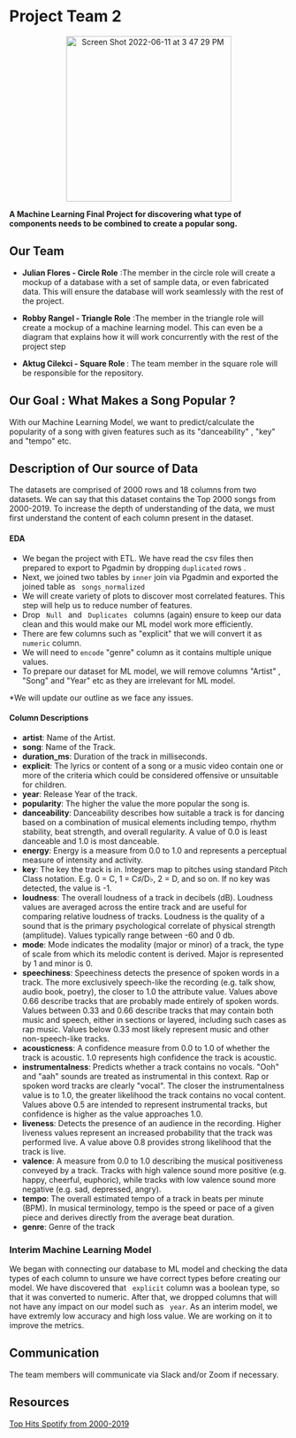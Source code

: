 # Project Team 2

<p align="center"> <img width="299" alt="Screen Shot 2022-06-11 at 3 47 29 PM" src="https://user-images.githubusercontent.com/98676400/173204357-6cdd455f-daec-480f-9cc0-0fcc33533950.png"> </p>

<strong>A Machine Learning Final Project for discovering what type of components needs to be combined to create a popular song.</strong>

## Our Team

* <strong>Julian Flores - Circle Role</strong>  :The member in the circle role will create a mockup of a database with a set of sample data, or even fabricated data. This will ensure the database will work seamlessly with the rest of the project.

* <strong>Robby Rangel - Triangle Role</strong>    :The member in the triangle role will create a mockup of a machine learning model. This can even be a diagram that explains how it will work concurrently with the rest of the project step

* <strong>Aktug Cilekci - Square Role </strong>  : The team member in the square role will be responsible for the repository.


## Our Goal : What Makes a Song Popular ?



With our Machine Learning Model, we want to predict/calculate the popularity of a song with given features such as its "danceability" , "key" and "tempo" etc.


## Description of Our source of Data

The datasets are comprised of 2000 rows and 18 columns from two datasets. We can say that this dataset contains the Top 2000 songs from 2000-2019.
To increase the depth of understanding of the data, we must first understand the content of each column present in the dataset.

#### EDA
* We began the project with ETL. We have read the csv files then prepared to export to Pgadmin by dropping <code>duplicated</code> rows .
* Next, we joined two tables by <code>inner</code> join via Pgadmin and exported the joined table as <code> songs_normalized</code>
* We will create variety of plots to discover most correlated features. This step will help us to reduce number of features. 
* Drop <code> Null </code> and <code> Duplicates </code> columns (again) ensure to keep our data clean and this would make our ML model work more efficiently. 
* There are few columns such as "explicit" that we will convert it as  <code>numeric</code> column.
* We will need to <code>encode</code> "genre" column as it contains multiple unique values. 
* To prepare our dataset for ML model, we will remove columns "Artist" , "Song" and "Year"  etc as they are irrelevant for ML model.

*We will update our outline as we face any issues. 

#### Column Descriptions

* <strong>artist</strong>: Name of the Artist.
* <strong>song</strong>: Name of the Track.
* <strong>duration_ms</strong>: Duration of the track in milliseconds.
* <strong>explicit</strong>: The lyrics or content of a song or a music video contain one or more of the criteria which could be considered offensive or unsuitable for children.
* <strong>year</strong>: Release Year of the track.
* <strong>popularity</strong>: The higher the value the more popular the song is.
* <strong>danceability</strong>: Danceability describes how suitable a track is for dancing based on a combination of musical elements including tempo, rhythm stability, beat strength, and overall regularity. A value of 0.0 is least danceable and 1.0 is most danceable.
* <strong>energy</strong>: Energy is a measure from 0.0 to 1.0 and represents a perceptual measure of intensity and activity.
* <strong>key</strong>: The key the track is in. Integers map to pitches using standard Pitch Class notation. E.g. 0 = C, 1 = C♯/D♭, 2 = D, and so on. If no key was detected, the value is -1.
* <strong>loudness</strong>: The overall loudness of a track in decibels (dB). Loudness values are averaged across the entire track and are useful for comparing relative loudness of tracks. Loudness is the quality of a sound that is the primary psychological correlate of physical strength (amplitude). Values typically range between -60 and 0 db.
* <strong>mode</strong>: Mode indicates the modality (major or minor) of a track, the type of scale from which its melodic content is derived. Major is represented by 1 and minor is 0.
* <strong>speechiness</strong>: Speechiness detects the presence of spoken words in a track. The more exclusively speech-like the recording (e.g. talk show, audio book, poetry), the closer to 1.0 the attribute value. Values above 0.66 describe tracks that are probably made entirely of spoken words. Values between 0.33 and 0.66 describe tracks that may contain both music and speech, either in sections or layered, including such cases as rap music. Values below 0.33 most likely represent music and other non-speech-like tracks.
* <strong>acousticness</strong>: A confidence measure from 0.0 to 1.0 of whether the track is acoustic. 1.0 represents high confidence the track is acoustic.
* <strong>instrumentalness</strong>: Predicts whether a track contains no vocals. "Ooh" and "aah" sounds are treated as instrumental in this context. Rap or spoken word tracks are clearly "vocal". The closer the instrumentalness value is to 1.0, the greater likelihood the track contains no vocal content. Values above 0.5 are intended to represent instrumental tracks, but confidence is higher as the value approaches 1.0.
* <strong>liveness</strong>: Detects the presence of an audience in the recording. Higher liveness values represent an increased probability that the track was performed live. A value above 0.8 provides strong likelihood that the track is live.
* <strong>valence</strong>: A measure from 0.0 to 1.0 describing the musical positiveness conveyed by a track. Tracks with high valence sound more positive (e.g. happy, cheerful, euphoric), while tracks with low valence sound more negative (e.g. sad, depressed, angry).
* <strong>tempo</strong>: The overall estimated tempo of a track in beats per minute (BPM). In musical terminology, tempo is the speed or pace of a given piece and derives directly from the average beat duration.
* <strong>genre</strong>: Genre of the track

### Interim Machine Learning Model 

We began with connecting our database to ML model and checking the data types of each column to unsure we have correct types before creating our model. We have discovered that <code> explicit</code> column was a boolean type, so that it was converted to numeric. After that, we dropped columns that will not have any impact on our model such as <code> year</code>. As an interim model, we have extremly low accuracy and high loss value. We are working on it to improve the metrics. 

## Communication 

The team members will communicate via Slack and/or Zoom if necessary.

## Resources
[Top Hits Spotify from 2000-2019](https://github.com/aktugchelekche/Project_Team_2/tree/main/Resources)
